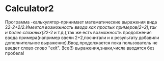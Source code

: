 # Calculator2
Программа -калькулятор-принимает математические выражения вида 2*2-2+2/2.Имеется возможность ввода как простых примеров(2+2),так и более сложных(2*2-2 и т.д.),так же есть возможность продолжения ввода примера(например ввели 2+2,посчитали и к результату добавили дополнительное выражение).Ввод продолжается пока пользователь не введет слово слово "exit".
Все(!) выражения,знаки,числа вводятся без пробела!
